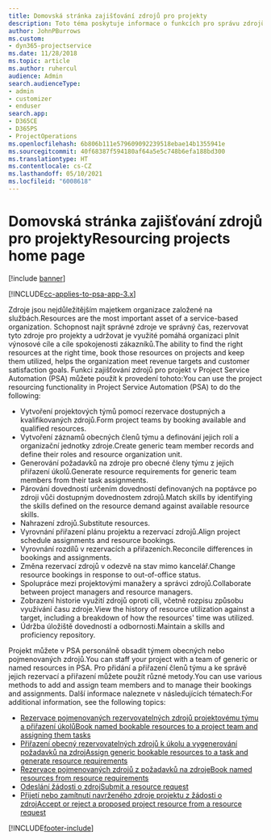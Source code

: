 ```yaml
---
title: Domovská stránka zajišťování zdrojů pro projekty
description: Toto téma poskytuje informace o funkcích pro správu zdrojů v Project Service Automation (PSA) pro Dynamics 365.
author: JohnPBurrows
ms.custom:
- dyn365-projectservice
ms.date: 11/28/2018
ms.topic: article
ms.author: ruhercul
audience: Admin
search.audienceType:
- admin
- customizer
- enduser
search.app:
- D365CE
- D365PS
- ProjectOperations
ms.openlocfilehash: 6b806b111e579609092239518ebae14b1355941e
ms.sourcegitcommit: 40f68387f594180af64a5e5c748b6efa188bd300
ms.translationtype: HT
ms.contentlocale: cs-CZ
ms.lasthandoff: 05/10/2021
ms.locfileid: "6008618"
---
```

# <a name="resourcing-projects-home-page"></a><span data-ttu-id="eac29-103">Domovská stránka zajišťování zdrojů pro projekty</span><span class="sxs-lookup"><span data-stu-id="eac29-103">Resourcing projects home page</span></span>

[!include [banner](../includes/psa-now-project-operations.md)]

[!INCLUDE[cc-applies-to-psa-app-3.x](../includes/cc-applies-to-psa-app-3x.md)]

<span data-ttu-id="eac29-104">Zdroje jsou nejdůležitějším majetkem organizace založené na službách.</span><span class="sxs-lookup"><span data-stu-id="eac29-104">Resources are the most important asset of a service-based organization.</span></span> <span data-ttu-id="eac29-105">Schopnost najít správné zdroje ve správný čas, rezervovat tyto zdroje pro projekty a udržovat je využité pomáhá organizaci plnit výnosové cíle a cíle spokojenosti zákazníků.</span><span class="sxs-lookup"><span data-stu-id="eac29-105">The ability to find the right resources at the right time, book those resources on projects and keep them utilized, helps the organization meet revenue targets and customer satisfaction goals.</span></span> <span data-ttu-id="eac29-106">Funkci zajišťování zdrojů pro projekt v Project Service Automation (PSA) můžete použít k provedení tohoto:</span><span class="sxs-lookup"><span data-stu-id="eac29-106">You can use the project resourcing functionality in Project Service Automation (PSA) to do the following:</span></span>

- <span data-ttu-id="eac29-107">Vytvoření projektových týmů pomocí rezervace dostupných a kvalifikovaných zdrojů.</span><span class="sxs-lookup"><span data-stu-id="eac29-107">Form project teams by booking available and qualified resources.</span></span>
- <span data-ttu-id="eac29-108">Vytvoření záznamů obecných členů týmu a definování jejich rolí a organizační jednotky zdroje.</span><span class="sxs-lookup"><span data-stu-id="eac29-108">Create generic team member records and define their roles and resource organization unit.</span></span>
- <span data-ttu-id="eac29-109">Generování požadavků na zdroje pro obecné členy týmu z jejich přiřazení úkolů.</span><span class="sxs-lookup"><span data-stu-id="eac29-109">Generate resource requirements for generic team members from their task assignments.</span></span>
- <span data-ttu-id="eac29-110">Párování dovedností určením dovedností definovaných na poptávce po zdroji vůči dostupným dovednostem zdrojů.</span><span class="sxs-lookup"><span data-stu-id="eac29-110">Match skills by identifying the skills defined on the resource demand against available resource skills.</span></span>
- <span data-ttu-id="eac29-111">Nahrazení zdrojů.</span><span class="sxs-lookup"><span data-stu-id="eac29-111">Substitute resources.</span></span>
- <span data-ttu-id="eac29-112">Vyrovnání přiřazení plánu projektu a rezervací zdrojů.</span><span class="sxs-lookup"><span data-stu-id="eac29-112">Align project schedule assignments and resource bookings.</span></span>
- <span data-ttu-id="eac29-113">Vyrovnání rozdílů v rezervacích a přiřazeních.</span><span class="sxs-lookup"><span data-stu-id="eac29-113">Reconcile differences in bookings and assignments.</span></span>
- <span data-ttu-id="eac29-114">Změna rezervací zdrojů v odezvě na stav mimo kancelář.</span><span class="sxs-lookup"><span data-stu-id="eac29-114">Change resource bookings in response to out-of-office status.</span></span>
- <span data-ttu-id="eac29-115">Spolupráce mezi projektovými manažery a správci zdrojů.</span><span class="sxs-lookup"><span data-stu-id="eac29-115">Collaborate between project managers and resource managers.</span></span>
- <span data-ttu-id="eac29-116">Zobrazení historie využití zdrojů oproti cíli, včetně rozpisu způsobu využívání času zdroje.</span><span class="sxs-lookup"><span data-stu-id="eac29-116">View the history of resource utilization against a target, including a breakdown of how the resources' time was utilized.</span></span>
- <span data-ttu-id="eac29-117">Údržba úložiště dovedností a odbornosti.</span><span class="sxs-lookup"><span data-stu-id="eac29-117">Maintain a skills and proficiency repository.</span></span>


<span data-ttu-id="eac29-118">Projekt můžete v PSA personálně obsadit týmem obecných nebo pojmenovaných zdrojů.</span><span class="sxs-lookup"><span data-stu-id="eac29-118">You can staff your project with a team of generic or named resources in PSA.</span></span> <span data-ttu-id="eac29-119">Pro přidání a přiřazení členů týmu a ke správě jejich rezervací a přiřazení můžete použít různé metody.</span><span class="sxs-lookup"><span data-stu-id="eac29-119">You can use various methods to add and assign team members and to manage their bookings and assignments.</span></span> <span data-ttu-id="eac29-120">Další informace naleznete v následujících tématech:</span><span class="sxs-lookup"><span data-stu-id="eac29-120">For additional information, see the following topics:</span></span>

- [<span data-ttu-id="eac29-121">Rezervace pojmenovaných rezervovatelných zdrojů projektovému týmu a přiřazení úkolů</span><span class="sxs-lookup"><span data-stu-id="eac29-121">Book named bookable resources to a project team and assigning them tasks</span></span>](assign-named-bookable-resource.md)
- [<span data-ttu-id="eac29-122">Přiřazení obecný rezervovatelných zdrojů k úkolu a vygenerování požadavků na zdroj</span><span class="sxs-lookup"><span data-stu-id="eac29-122">Assign generic bookable resources to a task and generate resource requirements</span></span>](assign-generic-bookable-resource.md)
- [<span data-ttu-id="eac29-123">Rezervace pojmenovaných zdrojů z požadavků na zdroje</span><span class="sxs-lookup"><span data-stu-id="eac29-123">Book named resources from resource requirements</span></span>](book-named-resource.md)
- [<span data-ttu-id="eac29-124">Odeslání žádosti o zdroj</span><span class="sxs-lookup"><span data-stu-id="eac29-124">Submit a resource request</span></span>](submit-resource-request.md)
- [<span data-ttu-id="eac29-125">Přijetí nebo zamítnutí navrženého zdroje projektu z žádosti o zdroj</span><span class="sxs-lookup"><span data-stu-id="eac29-125">Accept or reject a proposed project resource from a resource request</span></span>](accept-reject-proposed-resource.md)


[!INCLUDE[footer-include](../includes/footer-banner.md)]